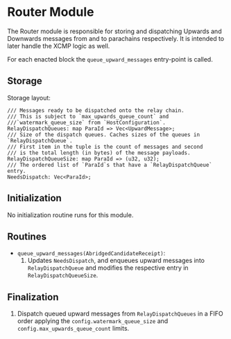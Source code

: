 # Router Module

The Router module is responsible for storing and dispatching Upwards and Downwards messages from and to parachains respectively. It is intended to later handle the XCMP logic as well.

For each enacted block the `queue_upward_messages` entry-point is called.

## Storage

Storage layout:

```rust,ignore
/// Messages ready to be dispatched onto the relay chain.
/// This is subject to `max_upwards_queue_count` and
///`watermark_queue_size` from `HostConfiguration`.
RelayDispatchQueues: map ParaId => Vec<UpwardMessage>;
/// Size of the dispatch queues. Caches sizes of the queues in `RelayDispatchQueue`.
/// First item in the tuple is the count of messages and second
/// is the total length (in bytes) of the message payloads.
RelayDispatchQueueSize: map ParaId => (u32, u32);
/// The ordered list of `ParaId`s that have a `RelayDispatchQueue` entry.
NeedsDispatch: Vec<ParaId>;
```

## Initialization

No initialization routine runs for this module.

## Routines

* `queue_upward_messages(AbridgedCandidateReceipt)`:
  1. Updates `NeedsDispatch`, and enqueues upward messages into `RelayDispatchQueue` and modifies the respective entry in `RelayDispatchQueueSize`.

## Finalization 

  1. Dispatch queued upward messages from `RelayDispatchQueues` in a FIFO order applying the `config.watermark_queue_size` and `config.max_upwards_queue_count` limits.
